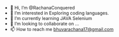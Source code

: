- 👋 Hi, I’m @RachanaConquered
- 👀 I’m interested in Exploring coding languages.
- 🌱 I’m currently learning JAVA Selenium
- 💞️ I’m looking to collaborate on ...
- 📫 How to reach me bhuvarachana17@gmail.com

<!---
RachanaConquered/RachanaConquered is a ✨ special ✨ repository because its `README.md` (this file) appears on your GitHub profile.
You can click the Preview link to take a look at your changes.
--->
